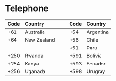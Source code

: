 # Telephone

| Code | Country     |     |     | Code | Country   |
|:---- |:----------- | --- | --- |:---- |:--------- |
| +61  | Australia   |     |     | +54  | Argentina |
| +64  | New Zealand |     |     | +56  | Chile     |
|      |             |     |     | +51  | Peru      |
| +250 | Rwanda      |     |     | +591 | Bolivia   |
| +254 | Kenya       |     |     | +593 | Ecuador   |
| +256 | Uganada     |     |     | +598 | Urugray   |